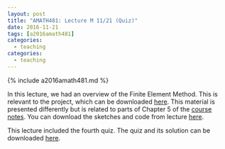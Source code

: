 ```yaml
---
layout: post
title: "AMATH481: Lecture M 11/21 (Quiz)"
date: 2016-11-21
tags: [a2016amath481]
categories:
  - teaching
categories:
  - teaching
---
```


{% include a2016amath481.md %}

In this lecture, we had an overview of the 
Finite Element Method. This is relevant to 
the project, which can be downloaded 
[here](/teaching/courses/uw-amath-481-a-2016/resources/proj1.zip). 
This material is presented differently but 
is related to parts of Chapter 5 
of the [course notes](/teaching/courses/uw-amath-481-a-2016/resources/581-notes-kutz.pdf). 
You can download the sketches and code from lecture [here](/teaching/courses/uw-amath-481-a-2016/resources/lec-11-21.zip).

This lecture included the fourth quiz. The quiz and its
solution can be downloaded [here](/teaching/courses/uw-amath-481-a-2016/resources/quiz4.zip).

